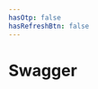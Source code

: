 ```yaml
---
hasOtp: false
hasRefreshBtn: false
---
```


# Swagger

<link rel="stylesheet" type="text/css" href="/assets/swagger-ui.css">
<style>
  #swagger-ui div.swagger-ui div.information-container h2 {
    font-size: 2rem;
  }
  #swagger-ui div.swagger-ui .info .title small {
    background:#89bf04;
  }
  #swagger-ui div.swagger-ui .info .title small pre.version {
    background:#89bf04;
    padding:0;
  }
  #swagger-ui div.swagger-ui div.information-container hgroup.main a {
    display:none;
  }
  #swagger-ui div.swagger-ui .scheme-container {
    background: #f9f9eb;
    padding: 12px 0;
  }
  #swagger-ui div.swagger-ui .btn.authorize {
    background-color: white !important;
    border-color: #49cc90 !important;
}
</style>
<div id="swagger-ui"></div>

<script>
  window.ui = SwaggerUIBundle({
    url: 'openapi.json',
    dom_id: '#swagger-ui',
    docExpansion: 'none',
    presets: [
      SwaggerUIBundle.presets.apis
    ],
    plugins: [
      SwaggerUIBundle.plugins.DownloadUrl
    ],
    layout: 'BaseLayout',
    queryConfigEnabled: true,
    displayOperationId: false
  })
</script>